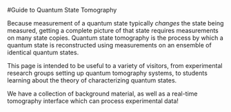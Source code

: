 #Guide to Quantum State Tomography

Because measurement of a quantum state typically *changes* the state being measured, getting a complete picture of that state requires measurements on many state copies. Quantum state tomography is the process by which a quantum state is reconstructed using measurements on an ensemble of identical quantum states.

This page is intended to be useful to a variety of visitors, from experimental research groups setting up quantum tomography systems, to students learning about the theory of characterizing quantum states. 

We have a collection of background material, as well as a real-time tomography interface which can process experimental data!



